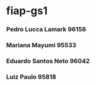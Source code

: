 # fiap-gs1

### Pedro Lucca Lamark 96158
### Mariana Mayumi 95533
### Eduardo Santos Neto 96042
### Luiz Paulo 95818
